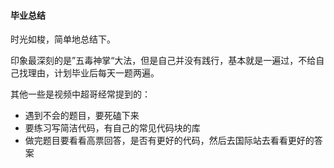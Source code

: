 #### 毕业总结
时光如梭，简单地总结下。   

印象最深刻的是”五毒神掌“大法，但是自己并没有践行，基本就是一遍过，不给自己找理由，计划毕业后每天一题两遍。  

其他一些是视频中超哥经常提到的：  
- 遇到不会的题目，要死磕下来
- 要练习写简洁代码，有自己的常见代码块的库
- 做完题目要看看高票回答，是否有更好的代码，然后去国际站去看看更好的答案




